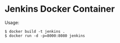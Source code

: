 Jenkins Docker Container
=========================

Usage: 
```
$ docker build -t jenkins .
$ docker run -d -p=8000:8080 jenkins
```
